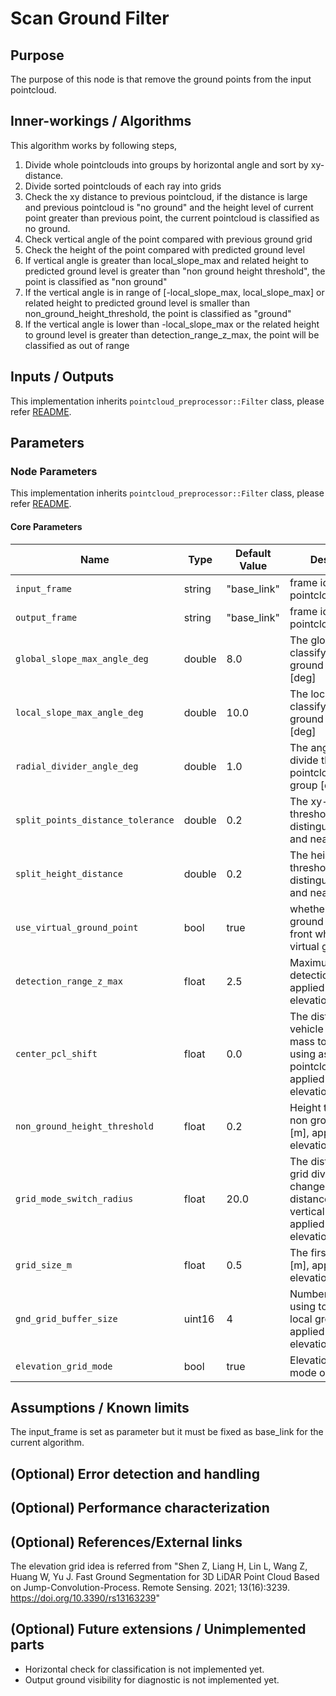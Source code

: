 # Scan Ground Filter

## Purpose

The purpose of this node is that remove the ground points from the input pointcloud.

## Inner-workings / Algorithms

This algorithm works by following steps,

1. Divide whole pointclouds into groups by horizontal angle and sort by xy-distance.
2. Divide sorted pointclouds of each ray into grids
3. Check the xy distance to previous pointcloud, if the distance is large and previous pointcloud is "no ground" and the height level of current point greater than previous point, the current pointcloud is classified as no ground.
4. Check vertical angle of the point compared with previous ground grid
5. Check the height of the point compared with predicted ground level
6. If vertical angle is greater than local_slope_max and related height to predicted ground level is greater than "non ground height threshold", the point is classified as "non ground"
7. If the vertical angle is in range of [-local_slope_max, local_slope_max] or related height to predicted ground level is smaller than non_ground_height_threshold, the point is classified as "ground"
8. If the vertical angle is lower than -local_slope_max or the related height to ground level is greater than detection_range_z_max, the point will be classified as out of range

## Inputs / Outputs

This implementation inherits `pointcloud_preprocessor::Filter` class, please refer [README](../README.md).

## Parameters

### Node Parameters

This implementation inherits `pointcloud_preprocessor::Filter` class, please refer [README](../README.md).

#### Core Parameters

| Name                              | Type   | Default Value | Description                                                                                                                   |
| --------------------------------- | ------ | ------------- | ----------------------------------------------------------------------------------------------------------------------------- |
| `input_frame`                     | string | "base_link"   | frame id of input pointcloud                                                                                                  |
| `output_frame`                    | string | "base_link"   | frame id of output pointcloud                                                                                                 |
| `global_slope_max_angle_deg`      | double | 8.0           | The global angle to classify as the ground or object [deg]                                                                    |
| `local_slope_max_angle_deg`       | double | 10.0          | The local angle to classify as the ground or object [deg]                                                                     |
| `radial_divider_angle_deg`        | double | 1.0           | The angle which divide the whole pointcloud to sliced group [deg]                                                             |
| `split_points_distance_tolerance` | double | 0.2           | The xy-distance threshold to to distinguishing far and near [m]                                                               |
| `split_height_distance`           | double | 0.2           | The height threshold to distinguishing far and near [m]                                                                       |
| `use_virtual_ground_point`        | bool   | true          | whether to use the ground center of front wheels as the virtual ground point.                                                 |
| `detection_range_z_max`           | float  | 2.5           | Maximum height of detection range [m], applied only for elevation_grid_mode                                                   |
| `center_pcl_shift`                | float  | 0.0           | The distance from vehicle center of mass to the point using as center of pointcloud [m], applied only for elevation_grid_mode |
| `non_ground_height_threshold`     | float  | 0.2           | Height threshold of non ground objects [m], applied only for elevation_grid_mode                                              |
| `grid_mode_switch_radius`         | float  | 20.0          | The distance where grid division mode change from by distance to by vertical angle [m], applied only for elevation_grid_mode  |
| `grid_size_m`                     | float  | 0.5           | The first grid size [m], applied only for elevation_grid_mode                                                                 |
| `gnd_grid_buffer_size`            | uint16 | 4             | Number of grids using to estimate local ground slope , applied only for elevation_grid_mode                                   |
| `elevation_grid_mode`             | bool   | true          | Elevation grid scan mode option                                                                                               |

## Assumptions / Known limits

The input_frame is set as parameter but it must be fixed as base_link for the current algorithm.

## (Optional) Error detection and handling

## (Optional) Performance characterization

## (Optional) References/External links

The elevation grid idea is referred from "Shen Z, Liang H, Lin L, Wang Z, Huang W, Yu J. Fast Ground Segmentation for 3D LiDAR Point Cloud Based on Jump-Convolution-Process. Remote Sensing. 2021; 13(16):3239. https://doi.org/10.3390/rs13163239"

## (Optional) Future extensions / Unimplemented parts

- Horizontal check for classification is not implemented yet.
- Output ground visibility for diagnostic is not implemented yet.
